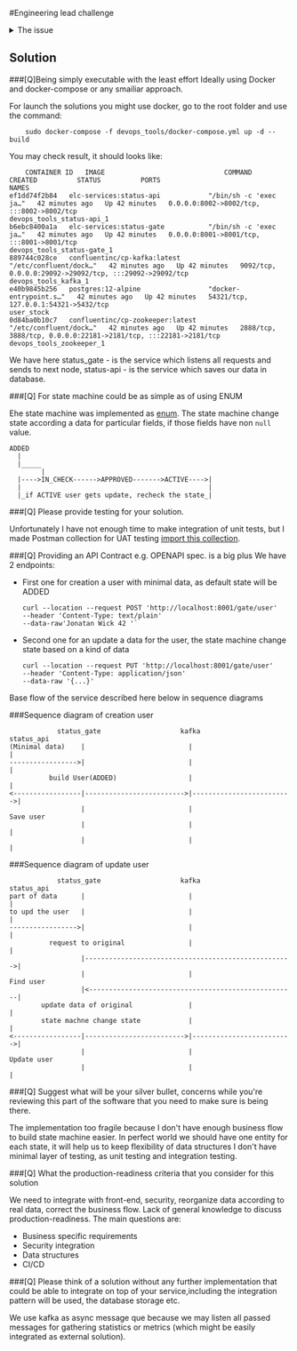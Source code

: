 #Engineering lead challenge

<details><summary>The issue</summary>
<p>
The employees on this system are assigned to different states, Initially when an employee is added it will be assigned
"ADDED" state automatically .

The other states (State machine) for A given Employee are:
- ADDED
- IN-CHECK
- APPROVED
- ACTIVE

Our backend stack is:
- Java 11
- Spring Framework
- Kafka

**First Part:**

Your task is to build  Restful API doing the following:
- An Endpoint to support adding an employee with very basic employee details including (name, contractDto information,
  age, you can decide.) With initial state "ADDED" which incidates that the employee isn't active yet.
- Another endpoint to change the state of a given employee to "In-CHECK" or any of the states defined above in the
  state machine

Please provide a solution with the  above features with the following consideration.
- Being simply executable with the least effort Ideally using Docker and docker-compose or any smailiar approach.
- For state machine could be as simple as of using ENUM or by using https://projects.spring.io/spring-statemachine/
- Please provide testing for your solution.
- Providing an API Contract e.g. OPENAPI spec. is a big plus

**Second Part (Optional but a plus):**

Being concerned about developing high quality, resilient software, giving the fact, that you will be participating,
mentoring other engineers in the coding review process.
- Suggest what will be your silver bullet, concerns while you're reviewing this part of the software that you need to
  make sure is being there.
- What the production-readiness criteria that you consider for this solution

**Third Part (Optional but a plus):**
Another Team in the company is building another service, This service will be used to provide some statistics of the
employees, this could be used to list the number of employees per country, other types of statistics which is very
vague at the moment
- Please think of a solution without any further implementation that could be able to integrate on top of your service,
  including the integration pattern will be used, the database storage etc.

A high-level architecture diagram is sufficient to present this.
</p>
</details>

## Solution
###[Q]Being simply executable with the least effort Ideally using Docker and docker-compose or any smailiar approach.

For launch the solutions you might use docker, go to the root folder and use the command:

        sudo docker-compose -f devops_tools/docker-compose.yml up -d --build

You may check result, it should looks like:
        
        CONTAINER ID   IMAGE                              COMMAND                  CREATED          STATUS          PORTS                                                                                  NAMES
    ef1dd74f2b84   elc-services:status-api            "/bin/sh -c 'exec ja…"   42 minutes ago   Up 42 minutes   0.0.0.0:8002->8002/tcp, :::8002->8002/tcp                                              devops_tools_status-api_1
    b6ebc8400a1a   elc-services:status-gate           "/bin/sh -c 'exec ja…"   42 minutes ago   Up 42 minutes   0.0.0.0:8001->8001/tcp, :::8001->8001/tcp                                              devops_tools_status-gate_1
    889744c028ce   confluentinc/cp-kafka:latest       "/etc/confluent/dock…"   42 minutes ago   Up 42 minutes   9092/tcp, 0.0.0.0:29092->29092/tcp, :::29092->29092/tcp                                devops_tools_kafka_1
    e40b9845b256   postgres:12-alpine                 "docker-entrypoint.s…"   42 minutes ago   Up 42 minutes   54321/tcp, 127.0.0.1:54321->5432/tcp                                                   user_stock
    0d84ba0b10c7   confluentinc/cp-zookeeper:latest   "/etc/confluent/dock…"   42 minutes ago   Up 42 minutes   2888/tcp, 3888/tcp, 0.0.0.0:22181->2181/tcp, :::22181->2181/tcp                        devops_tools_zookeeper_1

We have here status_gate - is the service which listens all requests and sends to next node, status-api - is the service
which saves our data in database. 

###[Q] For state machine could be as simple as of using ENUM

Еhe state machine was implemented as [enum](status_gate/src/main/java/eu/senla/status_gate/dto/UserState.java). The state 
machine change state according a data for particular fields, if those fields have non `null` value. 

    ADDED
      |
      |_____
            |
      |---->IN_CHECK------>APPROVED------->ACTIVE---->|
      |                                               |
      |_if ACTIVE user gets update, recheck the state_|


###[Q] Please provide testing for your solution.

Unfortunately I have not enough time to make integration of unit tests, but I made Postman collection for UAT testing
[import this collection](postman_uat/status_service.postman_collection.json).

###[Q] Providing an API Contract e.g. OPENAPI spec. is a big plus
We have 2 endpoints:
* First one for creation a user with minimal data, as default state will be ADDED
    ```
    curl --location --request POST 'http://localhost:8001/gate/user' 
  --header 'Content-Type: text/plain' 
  --data-raw'Jonatan Wick 42 '`
    ```
* Second one for an update a data for the user, the state machine change state based on a kind of data
    ```
    curl --location --request PUT 'http://localhost:8001/gate/user' 
  --header 'Content-Type: application/json' 
  --data-raw '{...}'
    ```
Base flow of the service described here below in sequence diagrams

###Sequence diagram of creation user

                status_gate                    kafka                   status_api
    (Minimal data)    |                          |                          |
    ----------------->|                          |                          |
              build User(ADDED)                  |                          |
    <-----------------|------------------------->|------------------------->|
                      |                          |                      Save user
                      |                          |                          |
                      |                          |                          |


###Sequence diagram of update user

                status_gate                    kafka                   status_api
    part of data      |                          |                          |
    to upd the user   |                          |                          |
    ----------------->|                          |                          |
              request to original                |                          |
                      |---------------------------------------------------->|
                      |                          |                      Find user
                      |<----------------------------------------------------|
            update data of original              |                          |
            state machne change state            |                          |
    <-----------------|------------------------->|------------------------->|
                      |                          |                     Update user
                      |                          |                          |


###[Q] Suggest what will be your silver bullet, concerns while you're reviewing this part of the software that you need to make sure is being there.

The implementation too fragile because I don't have enough business flow to build state machine easier. In perfect world
we should have one entity for each state, it will help us to keep flexibility of data structures
I don't have minimal layer of testing, as unit testing and integration testing. 

###[Q] What the production-readiness criteria that you consider for this solution

We need to integrate with front-end, security, reorganize data according to real data, correct the business flow.
Lack of general knowledge to discuss production-readiness. The main questions are:
* Business specific requirements
* Security integration
* Data structures
* CI/CD

###[Q] Please think of a solution without any further implementation that could be able to integrate on top of your service,including the integration pattern will be used, the database storage etc.

We use kafka as async message que because we may listen all passed messages for gathering 
statistics or metrics (which might be easily integrated as external solution).
